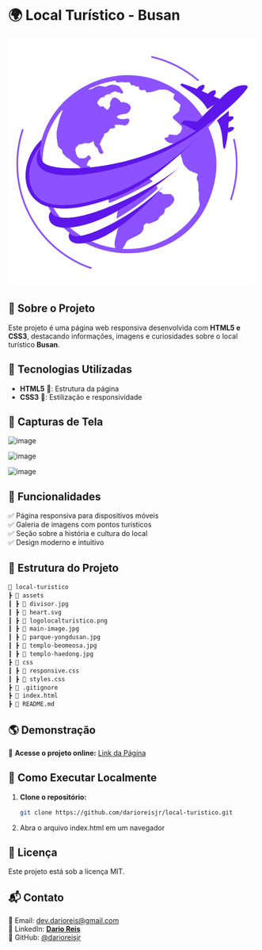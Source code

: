 # 🌍 Local Turístico - Busan

![Logo do Projeto](assets/logolocalturistico.png)  

## 📌 Sobre o Projeto  
Este projeto é uma página web responsiva desenvolvida com **HTML5 e CSS3**, destacando informações, imagens e curiosidades sobre o local turístico **Busan**.  

## 🚀 Tecnologias Utilizadas  
- **HTML5** 📄: Estrutura da página  
- **CSS3** 🎨: Estilização e responsividade  

## 📸 Capturas de Tela  
![image](https://github.com/user-attachments/assets/212b45bb-3953-4472-9a48-0dcbf05a6aba)

![image](https://github.com/user-attachments/assets/bf129862-9769-475e-bfa1-ce818f258554)

![image](https://github.com/user-attachments/assets/c1fdd435-1c29-461d-9883-9ffc7dceef44)

## 🎯 Funcionalidades  
✅ Página responsiva para dispositivos móveis  
✅ Galeria de imagens com pontos turísticos  
✅ Seção sobre a história e cultura do local  
✅ Design moderno e intuitivo  

## 📂 Estrutura do Projeto  

```bash
📁 local-turistico
┣ 📂 assets
┃ ┣ 📄 divisor.jpg
┃ ┣ 📄 heart.svg
┃ ┣ 📄 logolocalturistico.png
┃ ┣ 📄 main-image.jpg
┃ ┣ 📄 parque-yongdusan.jpg
┃ ┣ 📄 templo-beomeosa.jpg
┃ ┣ 📄 templo-haedong.jpg
┣ 📂 css
┃ ┣ 📄 responsive.css
┃ ┣ 📄 styles.css
┣ 📄 .gitignore
┣ 📄 index.html
┣ 📄 README.md
```


## 🌎 Demonstração  
🔗 **Acesse o projeto online:** [Link da Página](https://drlocalturistico.vercel.app/)  

## 🔧 Como Executar Localmente  
1. **Clone o repositório:**  
   ```bash
   git clone https://github.com/darioreisjr/local-turistico.git
2. Abra o arquivo index.html em um navegador <br/>

## 📜 Licença
Este projeto está sob a licença MIT.

## 📬 Contato
📩 Email: dev.darioreis@gmail.com <br/>
💼 LinkedIn: [**Dario Reis**](https://www.linkedin.com/in/darioreisjr/) <br/>
🐙 GitHub: [@darioreisjr](https://github.com/darioreisjr)
